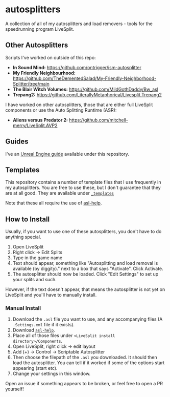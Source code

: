 # autosplitters
A collection of all of my autosplitters and load removers - tools for the speedrunning program LiveSplit.

## Other Autosplitters
Scripts I've worked on outside of this repo:
- **In Sound Mind:** https://github.com/ontrigger/ism-autosplitter
- **My Friendly Neighbourhood:** https://github.com/TheDementedSalad/My-Friendly-Neighborhood-Splitter/tree/main
- **The Blair Witch Volumes:** https://github.com/MildGothDaddy/Bw_asl
- **Trepang2:** https://github.com/LiterallyMetaphorical/Livesplit.Trepang2

I have worked on other autosplitters, those that are either
full LiveSplit components or use the Auto Splitting Runtime (ASR):
- **Aliens versus Predator 2:** https://github.com/mitchell-merry/LiveSplit.AVP2

## Guides
I've an [Unreal Engine guide](./_docs/unreal.md) available under this repository.

## Templates
This repository contains a number of template files that I use frequently in my autosplitters.
You are free to use these, but I don't guarantee that they are at all good.
They are available under [`_templates`](./_templates/)

Note that these all require the use of [asl-help](https://github.com/just-ero/asl-help/).

## How to Install
Usually, if you want to use one of these autosplitters, you don't have to do anything special.
1. Open LiveSplit
2. Right click -> Edit Splits
3. Type in the game name
4. Text should appear, something like "Autosplitting and load removal is available (by diggity)."
    next to a box that says "Activate". Click Activate.
5. The autosplitter should now be loaded. Click "Edit Settings" to set up your splits and such.

However, if the text doesn't appear, that means the autosplitter is not yet on LiveSplit and you'll
have to manually install.

### Manual Install
1. Download the `.asl` file you want to use, and any accompanying files (A `.Settings.xml` file if it exists).
2. Download [`asl-help`](https://github.com/just-ero/asl-help/raw/main/lib/asl-help).
3. Place all of those files under `<LiveSplit install directory>/Components`.
4. Open LiveSplit, right click -> edit layout
5. Add (+) -> Control -> Scriptable Autosplitter
6. Then choose the filepath of the `.asl` you downloaded. It should then load the autosplitter. You can tell if it worked if some of the options start appearing (start etc).
7. Change your settings in this window.

Open an issue if something appears to be broken, or feel free to open a PR yourself!
